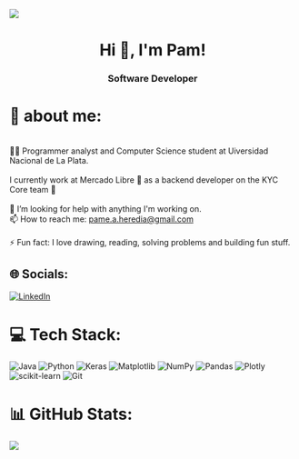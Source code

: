 ![](https://i.redd.it/0k6meqvps4h91.gif) 

<h1 align="center">Hi 👋, I'm Pam!</h1>
<h3 align="center">Software Developer</h3>

# 💫 about me:
<br> 👩‍🎓 Programmer analyst and Computer Science student at Uiversidad Nacional de La Plata.<br>    <br>    I currently work at Mercado Libre 💛 as a backend developer on the KYC Core team 💪 <br><br>🤝 I’m looking for help with anything I'm working on.<br>📫 How to reach me: pame.a.heredia@gmail.com<br><br>⚡ Fun fact: I love drawing, reading, solving problems and building fun stuff.<br>

## 🌐 Socials:
[![LinkedIn](https://img.shields.io/badge/LinkedIn-%230077B5.svg?logo=linkedin&logoColor=white)](https://www.linkedin.com/in/pamelaaheredia) 

# 💻 Tech Stack:
![Java](https://img.shields.io/badge/java-%23ED8B00.svg?style=for-the-badge&logo=openjdk&logoColor=white) ![Python](https://img.shields.io/badge/python-3670A0?style=for-the-badge&logo=python&logoColor=ffdd54) ![Keras](https://img.shields.io/badge/Keras-%23D00000.svg?style=for-the-badge&logo=Keras&logoColor=white) ![Matplotlib](https://img.shields.io/badge/Matplotlib-%23ffffff.svg?style=for-the-badge&logo=Matplotlib&logoColor=black) ![NumPy](https://img.shields.io/badge/numpy-%23013243.svg?style=for-the-badge&logo=numpy&logoColor=white) ![Pandas](https://img.shields.io/badge/pandas-%23150458.svg?style=for-the-badge&logo=pandas&logoColor=white) ![Plotly](https://img.shields.io/badge/Plotly-%233F4F75.svg?style=for-the-badge&logo=plotly&logoColor=white) ![scikit-learn](https://img.shields.io/badge/scikit--learn-%23F7931E.svg?style=for-the-badge&logo=scikit-learn&logoColor=white) ![Git](https://img.shields.io/badge/git-%23F05033.svg?style=for-the-badge&logo=git&logoColor=white)
# 📊 GitHub Stats:

![](https://github-readme-stats.vercel.app/api/top-langs/?username=pamelaAHeredia&theme=dark&hide_border=false&include_all_commits=false&count_private=false&layout=compact)

  
 




